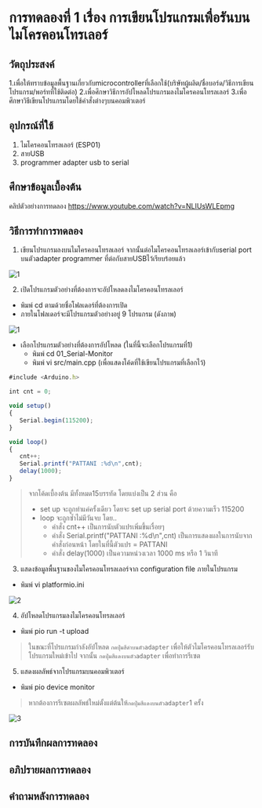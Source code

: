 # การทดลองที่ 1 เรื่อง การเขียนโปรแกรมเพื่อรันบนไมโครคอนโทรเลอร์
## วัตถุประสงค์
1.เพื่อให้ทราบข้อมูลพื้นฐานเกี่ยวกับmicrocontrollerที่เลือกใช้(บริษัทผู้ผลิต/ชื่อบอร์ด/วิธีการเขียนโปรแกรม/พอร์ทที่ใช้ติดต่อ)
2.เพื่อศึกษาวิธีการอัปโหลดโปรแกรมลงไมโครคอนโทรลเลอร์
3.เพื่อศึกษาวิธีเขียนโปรแกรมโดยใช้คำสั่งต่างๆบนคอมพิวเตอร์

## อุปกรณ์ที่ใช้
1. ไมโครคอนโทรลเลอร์ (ESP01)
2. สายUSB
3. programmer adapter usb to serial

## ศึกษาข้อมูลเบื้องต้น
คลิปตัวอย่างการทดลอง https://www.youtube.com/watch?v=NLIUsWLEpmg
## วิธีการทำการทดลอง
1. เขียนโปรแกรมลงบนไมโครคอนโทรลเลอร์ จากนั้นต่อไมโครคอนโทรลเลอร์เข้ากับserial port บนตัวadapter programmer ที่ต่อกับสายUSBไว้เรียบร้อยแล้ว

![1](https://user-images.githubusercontent.com/80879818/112277591-7fbc9780-8cb4-11eb-8f58-9c6f01d03fe1.jpg)

2. เปิดโปรแกรมตัวอย่างที่ต้องการจะอัปโหลดลงไมโครคอนโทรลเลอร์
* พิมพ์ cd ตามด้วยชื่อโฟลเดอร์ที่ต้องการเปิด
* ภายในโฟลเดอร์จะมีโปรแกรมตัวอย่างอยู่ 9 โปรแกรม (ดังภาพ)

![1](https://user-images.githubusercontent.com/80879818/112281393-949b2a00-8cb8-11eb-90c3-45d8426392c2.jpg)

* เลือกโปรแกรมตัวอย่างที่ต้องการอัปโหลด (ในที่นี้จะเลือกโปรแกรมที่1)
  * พิมพ์ cd 01_Serial-Monitor
  * พิมพ์ vi src/main.cpp (เพื่อแสดงโค้ดที่ใช้เขียนโปรแกรมที่เลือกไว้)
 ```javascript
 #include <Arduino.h>

 int cnt = 0;

 void setup()
{
	Serial.begin(115200);
}

void loop()
{
	cnt++;
	Serial.printf("PATTANI :%d\n",cnt);
	delay(1000);
}
```
> จากโค้ดเบื้องต้น มีทั้งหมด15บรรทัด โดยแบ่งเป็น 2 ส่วน คือ 
> * set up จะถูกทำแค่ครั้งเดียว โดยจะ set up serial port ด้วยความเร็ว 115200
> * loop จะถูกซ้ำไม่มีวันจบ โดย..
>    * คำสั่ง cnt++ เป็นการนับตัวแปรเพิ่มขึ้นเรื่อยๆ
>    * คำสั่ง Serial.printf("PATTANI :%d\n",cnt) เป็นการแสดงผลในการนับจากคำสั่งก่อนหน้า โดยในที่นี้ตัวแปร = PATTANI
>    * คำสั่ง delay(1000) เป็นความหน่วงเวลา 1000 ms หรือ 1 วินาที
3. แสดงข้อมูลพื้นฐานของไมโครคอนโทรลเลอร์จาก configuration file ภายในโปรแกรม
* พิมพ์ vi platformio.ini

![2](https://user-images.githubusercontent.com/80879818/112285060-7afbe180-8cbc-11eb-9ef0-271e8c813015.jpg)

4. อัปโหลดโปรแกรมลงไมโครคอนโทรลเลอร์
* พิมพ์ pio run -t upload
> ในขณะที่โปรแกรมกำลังอัปโหลด `กดปุ่มสีดำบนตัวadapter` เพื่อให้ตัวไมโครคอนโทรลเลอร์รับโปรแกรมใหม่เข้าไป
> จากนั้น `กดปุ่มสีแดงบนตัวadapter` เพื่อทำการรีเซต
5. แสดงผลลัพธ์จากโปรแกรมบนคอมพิวเตอร์
* พิมพ์ pio device monitor 
> หากต้องการรีเซตผลลัพธ์ใหม่ตั้งแต่ต้นให้`กดปุ่มสีแดงบนตัวadapter`1 ครั้ง

![3](https://user-images.githubusercontent.com/80879818/112287321-d4651000-8cbe-11eb-9983-0973b82d1822.jpg)

## การบันทึกผลการทดลอง

## อภิปรายผลการทดลอง

## คำถามหลังการทดลอง
